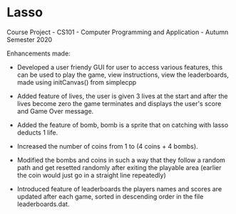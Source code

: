 # Lasso
Course Project - CS101 - Computer Programming and Application - Autumn Semester 2020

Enhancements made:
- Developed a user friendy GUI for user to access various features, this can be used to play the game, view instructions, view the leaderboards, made using initCanvas() from simplecpp

- Added feature of lives, the user is given 3 lives at the start and after the lives become zero the game terminates and displays the user's score and Game Over message.

- Added the feature of bomb, bomb is a sprite that on catching with lasso deducts 1 life.

- Increased the number of coins from 1 to (4 coins + 4 bombs).

- Modified the bombs and coins in such a way that they follow a random path and get resetted randomly after exiting the playable area (earlier the coin would just go in a straight line repeatedly)

- Introduced feature of leaderboards the players names and scores are updated after each game, sorted in descending order in the file leaderboards.dat.
